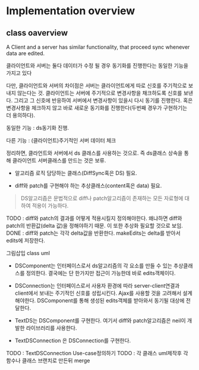 # Implementation overview

## class oaverview

A Client and a server has similar functionality, that proceed sync whenever data are edited. 

클라이언트와 서버는 둘다 데이터가 수정 될 경우 동기화를 진행한다는 동일한 기능을 가지고 있다 

다만, 클라이언트와 서버의 차이점은 서버는 클라이언트에게 따로 신호를 주기적으로 보내지 않는다는 것. 클라이언트는 서버에 주기적으로 변경사항을 채크하도록 신호를 보낸다. 그리고 그 신호에 반응하여 서버에서 변경사항이 있을시 다시 동기를 진행한다. 혹은 변경사항을 체크하지 않고 바로 새로운 동기화를 진행한다(두번째 경우가 구현하기는 더 용의하다).

동일한 기능 : ds동기화 진행.

다른 기능 : (클라이언트)주기적인 서버 데이터 체크

정리하면, 클라언트와 서버에서 ds 클래스를 사용하는 것으로. 즉 ds클래스 상속을 통해 클라이언트 서버클래스를 만드는 것은 보류.

- 알고리즘 로직 담당하는 클래스(DiffSync혹은 DS) 필요. 

- diff와 patch를 구현해야 하는 추상클래스(content혹은 data) 필요. 

> DS알고리즘은 문법적으로 diff나 patch알고리즘이 존재하는 모든 자료형에 대하여 적용이 가능하다.

TODO : diff와 patch의 결과를 어떻게 적용시킬지 정의해야한다. 왜냐하면 diff와 patch의 반환값(delta 값)을 정해야하기 때문. 이 또한 추상화 필요할 것으로 보임.
DONE : diff와 patch는 각각 delta값을 반환한다. makeEdits는 delta를 받아서 edits에 저장한다.

그림삽입 class uml

- DSComponent는 인터페이스로서 ds알고리즘의 각 요소를 만들 수 있는 추상클래스를 정의한다. 결국에는 단 한가지만 접근이 가능한데 바로 edits객체이다. 
- DSConnection는 인터페이스로서 사용자 환경에 따라 server-client연결과 client에서 보내는 주기적인 신호를 성립시킨다. Ajax를 사용할 것을 고려해서 설계해야한다. DSComponent를 통해 생성된 edits객체를 받아와서 동기될 대상에 전달한다.

- TextDS는 DSComponent를 구현한다. 여기서 diff와 patch알고리즘은 neil이 개발한 라이브러리를 사용한다.
- TextDSConnection 은 DSConnection를 구현한다. 

TODO : TextDSConnection Use-case정의하기
TODO : 각 클래스 uml제작후 각 함수나 클래스 브랜치로 만든뒤 merge






